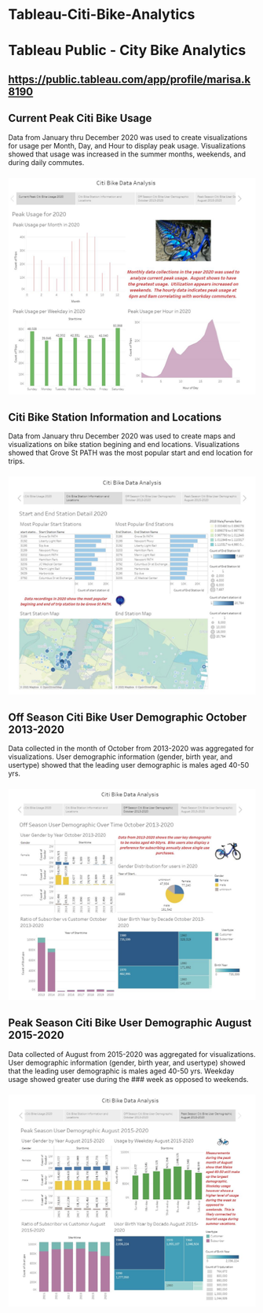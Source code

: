 # Tableau-Citi-Bike-Analytics

# Tableau Public - City Bike Analytics
## https://public.tableau.com/app/profile/marisa.k8190

## Current Peak Citi Bike Usage
Data from January thru December 2020 was used to create visualizations for usage per Month, Day, and Hour to display peak usage.
Visualizations showed that usage was increased in the summer months, weekends, and during daily commutes.
### ![Current Peak Citi Bike Usage](/images/2020_Usage_Tableau.JPG)

## Citi Bike Station Information and Locations 
 Data from January thru December 2020 was used to create maps and visualizations on bike station begining and end locations.
Visualizations showed that Grove St PATH was the most popular start and end location for trips.
### ![Citi Bike Station Information and Locations ](/images/Station_Info_Tableau.JPG)

## Off Season Citi Bike User Demographic October 2013-2020
Data collected in the month of October from 2013-2020 was aggregated for visualizations.
User demographic information (gender, birth year, and usertype) showed that the leading user demographic is males aged 40-50 yrs.
### ![Off Season Citi Bike User Demographic October 2013-2020](/images/Off_Season_October_Tableau.JPG)

## Peak Season Citi Bike User Demographic August 2015-2020
Data collected of August from 2015-2020 was aggregated for visualizations.
User demographic information (gender, birth year, and usertype) showed that the leading user demographic is males aged 40-50 yrs.  Weekday usage showed greater use during the ### week as opposed to weekends.   
### ![Peak Season Citi Bike User Demographic August 2015-2020](/images/Peak_Season_August_Tableau.JPG)
